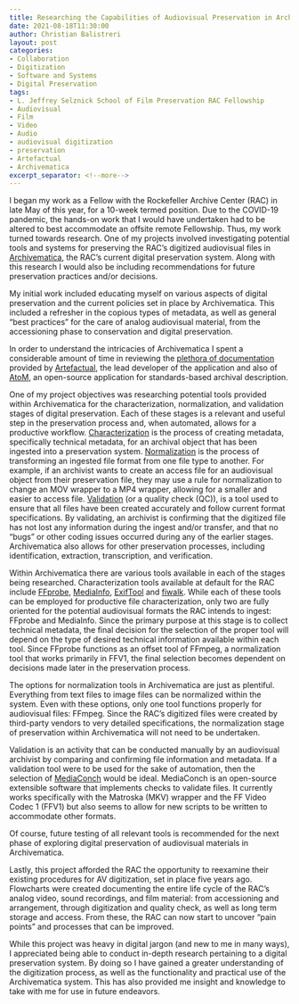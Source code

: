```yaml
---
title: Researching the Capabilities of Audiovisual Preservation in Archivematica
date: 2021-08-18T11:30:00
author: Christian Balistreri
layout: post
categories:
- Collaboration
- Digitization
- Software and Systems
- Digital Preservation
tags:
- L. Jeffrey Selznick School of Film Preservation RAC Fellowship
- Audiovisual
- Film
- Video
- Audio
- audiovisual digitization
- preservation
- Artefactual
- Archivematica
excerpt_separator: <!--more-->
---
```


I began my work as a Fellow with the Rockefeller Archive Center (RAC) in late May of this year, for a 10-week termed position. Due to the COVID-19 pandemic, the hands-on work that I would have undertaken had to be altered to best accommodate an offsite remote Fellowship. Thus, my work turned towards research. One of my projects involved investigating potential tools and systems for preserving the RAC’s digitized audiovisual files in [Archivematica](https://www.archivematica.org/en/), the RAC’s current digital preservation system. Along with this research I would also be including recommendations for future preservation practices and/or decisions.
<!--more-->

My initial work included educating myself on various aspects of digital preservation and the current policies set in place by Archivematica. This included a refresher in the copious types of metadata, as well as general “best practices” for the care of analog audiovisual material, from the accessioning phase to conservation and digital preservation.  

In order to understand the intricacies of Archivematica I spent a considerable amount of time in reviewing the [plethora of documentation](https://www.archivematica.org/en/docs/archivematica-1.12/user-manual/preservation/preservation-planning/ ) provided by [Artefactual](https://www.artefactual.com/), the lead developer of the application and also of [AtoM](https://www.accesstomemory.org/en/), an open-source application for standards-based archival description.  

One of my project objectives was researching potential tools provided within Archivematica for the characterization, normalization, and validation stages of digital preservation. Each of these stages is a relevant and useful step in the preservation process and, when automated, allows for a productive workflow. [Characterization](https://www.archivematica.org/en/docs/archivematica-1.12/user-manual/preservation/preservation-planning/#characterization) is the process of creating metadata, specifically technical metadata, for an archival object that has been ingested into a preservation system. [Normalization](https://www.archivematica.org/en/docs/archivematica-1.12/user-manual/preservation/preservation-planning/#normalization) is the process of transforming an ingested file format from one file type to another. For example, if an archivist wants to create an access file for an audiovisual object from their preservation file, they may use a rule for normalization to change an MOV wrapper to a MP4 wrapper, allowing for a smaller and easier to access file. [Validation](https://www.archivematica.org/en/docs/archivematica-1.12/user-manual/preservation/preservation-planning/#validation) (or a quality check (QC)), is a tool used to ensure that all files have been created accurately and follow current format specifications. By validating, an archivist is confirming that the digitized file has not lost any information during the ingest and/or transfer, and that no “bugs” or other coding issues occurred during any of the earlier stages. Archivematica also allows for other preservation processes, including identification, extraction, transcription, and verification.  

Within Archivematica there are various tools available in each of the stages being researched. Characterization tools available at default for the RAC include [FFprobe](http://ffmpeg.org/), [MediaInfo](https://mediaarea.net/en/MediaInfo), [ExifTool](https://exiftool.org/index.html) and [fiwalk](https://forensicswiki.xyz/wiki/index.php?title=Fiwalk). While each of these tools can be employed for productive file characterization, only two are fully oriented for the potential audiovisual formats the RAC intends to ingest: FFprobe and MediaInfo. Since the primary purpose at this stage is to collect technical metadata, the final decision for the selection of the proper tool will depend on the type of desired technical information available within each tool. Since FFprobe functions as an offset tool of FFmpeg, a normalization tool that works primarily in FFV1, the final selection becomes dependent on decisions made later in the preservation process.  

The options for normalization tools in Archivematica are just as plentiful. Everything from text files to image files can be normalized within the system. Even with these options, only one tool functions properly for audiovisual files: FFmpeg. Since the RAC’s digitized files were created by third-party vendors to very detailed specifications, the normalization stage of preservation within Archivematica will not need to be undertaken.  

Validation is an activity that can be conducted manually by an audiovisual archivist by comparing and confirming file information and metadata. If a validation tool were to be used for the sake of automation, then the selection of [MediaConch](https://mediaarea.net/MediaConch) would be ideal. MediaConch is an open-source extensible software that implements checks to validate files. It currently works specifically with the Matroska (MKV) wrapper and the FF Video Codec 1 (FFV1) but also seems to allow for new scripts to be written to accommodate other formats.  

Of course, future testing of all relevant tools is recommended for the next phase of exploring digital preservation of audiovisual materials in Archivematica.  

Lastly, this project afforded the RAC the opportunity to reexamine their existing procedures for AV digitization, set in place five years ago. Flowcharts were created documenting the entire life cycle of the RAC’s analog video, sound recordings, and film material: from accessioning and arrangement, through digitization and quality check, as well as long term storage and access. From these, the RAC can now start to uncover “pain points” and processes that can be improved.

While this project was heavy in digital jargon (and new to me in many ways), I appreciated being able to conduct in-depth research pertaining to a digital preservation system. By doing so I have gained a greater understanding of the digitization process, as well as the functionality and practical use of the Archivematica system. This has also provided me insight and knowledge to take with me for use in future endeavors.
